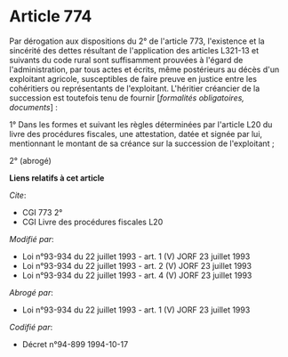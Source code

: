 # Article 774

Par dérogation aux dispositions du 2° de l'article 773, l'existence et la sincérité des dettes résultant de l'application des
articles L321-13 et suivants du code rural sont suffisamment prouvées à l'égard de l'administration, par tous actes et
écrits, même postérieurs au décès d'un exploitant agricole, susceptibles de faire preuve en justice entre les cohéritiers ou
représentants de l'exploitant. L'héritier créancier de la succession est toutefois tenu de fournir [*formalités obligatoires,
documents*] :

1° Dans les formes et suivant les règles déterminées par l'article L20 du livre des procédures fiscales, une attestation,
datée et signée par lui, mentionnant le montant de sa créance sur la succession de l'exploitant ;

2° (abrogé)

**Liens relatifs à cet article**

_Cite_:

  - CGI 773 2°
  - CGI Livre des procédures fiscales L20

_Modifié par_:

  - Loi n°93-934 du 22 juillet 1993 - art. 1 (V) JORF 23 juillet 1993
  - Loi n°93-934 du 22 juillet 1993 - art. 2 (V) JORF 23 juillet 1993
  - Loi n°93-934 du 22 juillet 1993 - art. 4 (V) JORF 23 juillet 1993

_Abrogé par_:

  - Loi n°93-934 du 22 juillet 1993 - art. 1 (V) JORF 23 juillet 1993

_Codifié par_:

  - Décret n°94-899 1994-10-17
